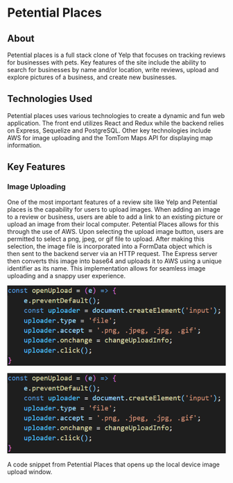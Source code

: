 # Petential Places #

## About ##
Petential places is a full stack clone of Yelp that focuses on tracking reviews for businesses with pets. Key features of the site include the ability to search for businesses by name and/or location, write reviews, upload and explore pictures of a business, and create new businesses.

## Technologies Used ##
Petential places uses various technologies to create a dynamic and fun web application. The front end utilizes React and Redux while the backend relies on Express, Sequelize and PostgreSQL. Other key technologies include AWS for image uploading and the TomTom Maps API for displaying map information.

## Key Features ##

### Image Uploading ###
One of the most important features of a review site like Yelp and Petential places is the capability for users to upload images. When adding an image to a review or business, users are able to add a link to an existing picture or upload an image from their local computer. Petential Places allows for this through the use of AWS. Upon selecting the upload image button, users are permitted to select a png, jpeg, or gif file to upload. After making this selection, the image file is incorporated into a FormData object which is then sent to the backend server via an HTTP request. The Express server then converts this image into base64 and uploads it to AWS using a unique identifier as its name. This implementation allows for seamless image uploading and a snappy user experience.

![Uploading GIF](./documentation/README_Images/openUpload.png)

![Uploading GIF](./documentation/README_Images/openUpload.png)

A code snippet from Petential Places that opens up the local device image upload window.

